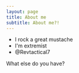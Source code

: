 ```yaml
---
layout: page
title: About me
subtitle: About me?!
---
```



- I rock a great mustache
- I'm extremist
- @Revtactical7

What else do you have?
